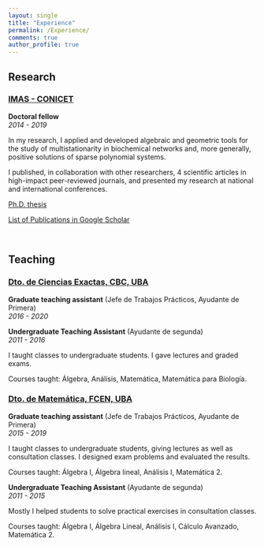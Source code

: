 ```yaml
---
layout: single
title: "Experience"
permalink: /Experience/
comments: true
author_profile: true
---
```


## Research 

### [IMAS - CONICET](http://www.imas-uba-conicet.gob.ar/)

**Doctoral fellow**  
*2014 - 2019*

In my research, I applied and developed algebraic and geometric tools for the study of multistationarity in biochemical networks and, more generally,
positive solutions of sparse polynomial systems.  

I published, in collaboration with other researchers, 4 scientific articles in high-impact peer-reviewed journals, and presented my research at national and international conferences. 

[Ph.D. thesis](/others/thesis-mgiaroli.pdf)

[List of Publications in Google Scholar](https://scholar.google.com/citations?user=QM19jOYAAAAJ)  

<br/>

## Teaching

### [Dto. de Ciencias Exactas, CBC, UBA](https://www.cbc.uba.ar/)

**Graduate teaching assistant** (Jefe de Trabajos Prácticos, Ayudante de Primera)  
*2016 - 2020*

**Undergraduate Teaching Assistant** (Ayudante de segunda)  
*2011 - 2016*

  I taught classes to undergraduate students. I gave lectures and graded exams.

  Courses taught: Álgebra, Análisis, Matemática, Matemática para Biología.


### [Dto. de Matemática, FCEN, UBA](https://web.dm.uba.ar/)

**Graduate teaching assistant** (Jefe de Trabajos Prácticos, Ayudante de Primera)  
*2015 - 2019*

I taught classes to undergraduate students, giving lectures as well as consultation classes.
I designed exam problems and evaluated the results.

Courses taught: Álgebra I, Álgebra lineal, Análisis I, Matemática 2.

**Undergraduate Teaching Assistant** (Ayudante de segunda)  
*2011 - 2015*

Mostly I helped students to solve practical exercises in consultation classes.

Courses taught: Álgebra I, Álgebra Lineal, Análisis I,  Cálculo Avanzado, Matemática 2.


